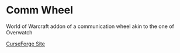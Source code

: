# Comm Wheel
World of Warcraft addon of a communication wheel akin to the one of Overwatch

[CurseForge Site](https://wow.curseforge.com/projects/comm-wheel/)
